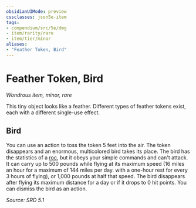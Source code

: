 ```yaml
---
obsidianUIMode: preview
cssclasses: json5e-item
tags:
- compendium/src/5e/dmg
- item/rarity/rare
- item/tier/minor
aliases: 
- "Feather Token, Bird"
---
```

# Feather Token, Bird
*Wondrous item, minor, rare*  


This tiny object looks like a feather. Different types of feather tokens exist, each with a different single-use effect.

## Bird

You can use an action to toss the token 5 feet into the air. The token disappears and an enormous, multicolored bird takes its place. The bird has the statistics of a [roc](compendium/bestiary/monstrosity/roc.md), but it obeys your simple commands and can't attack. It can carry up to 500 pounds while flying at its maximum speed (16 miles an hour for a maximum of 144 miles per day. with a one-hour rest for every 3 hours of flying), or 1,000 pounds at half that speed. The bird disappears after flying its maximum distance for a day or if it drops to 0 hit points. You can dismiss the bird as an action.

*Source: SRD 5.1*